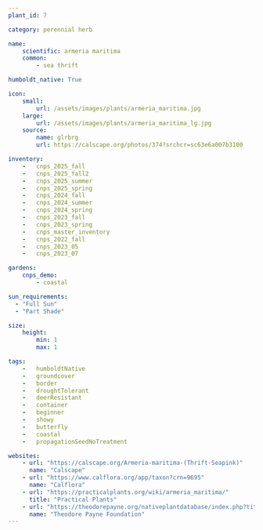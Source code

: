 ```yaml
---
plant_id: 7

category: perennial herb

name: 
    scientific: armeria maritima 
    common: 
        - sea thrift  

humboldt_native: True

icon: 
    small: 
        url: /assets/images/plants/armeria_maritima.jpg 
    large: 
        url: /assets/images/plants/armeria_maritima_lg.jpg 
    source: 
        name: glrbrg 
        url: https://calscape.org/photos/374?srchcr=sc63e6a007b3100 

inventory: 
    -   cnps_2025_fall
    -   cnps_2025_fall2
    -   cnps_2025_summer
    -   cnps_2025_spring
    -   cnps_2024_fall
    -   cnps_2024_summer
    -   cnps_2024_spring
    -   cnps_2023_fall
    -   cnps_2023_spring
    -   cnps_master_inventory
    -   cnps_2022_fall
    -   cnps_2023_05 
    -   cnps_2023_07 

gardens:
    cnps_demo:
        - coastal

sun_requirements:
  - "Full Sun"
  - "Part Shade"

size:
    height: 
        min: 1
        max: 1

tags:  
    -   humboldtNative
    -   groundcover
    -   border
    -   droughtTolerant
    -   deerResistant
    -   container
    -   beginner
    -   showy
    -   butterfly
    -   coastal
    -   propagationSeedNoTreatment

websites:
    - url: "https://calscape.org/Armeria-maritima-(Thrift-Seapink)"
      name: "Calscape"
    - url: "https://www.calflora.org/app/taxon?crn=9695"
      name: "Calflora"
    - url: "https://practicalplants.org/wiki/armeria_maritima/"
      title: "Practical Plants"
    - url: "https://theodorepayne.org/nativeplantdatabase/index.php?title=Armeria_maritima"
      name: "Theodore Payne Foundation"
---
```

